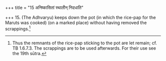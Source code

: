 +++
title = "15 अनिष्कासितां स्थालीन् निदधाति"

+++
15. (The Adhvaryu) keeps down the pot (in which the rice-pap for the Maruts was cooked) (on a marked place) without having removed the scrappings.[^1]  


[^1]: Thus the remnants of the rice-pap sticking to the pot are let remain; cf. TB 1.6.7.3. The scrappings are to be used afterwards. For their use see the 19th sūtra.
